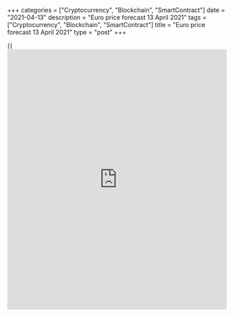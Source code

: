 +++
categories = ["Cryptocurrency", "Blockchain", "SmartContract"]
date = "2021-04-13"
description = "Euro price forecast 13 April 2021"
tags = ["Cryptocurrency", "Blockchain", "SmartContract"]
title = "Euro price forecast 13 April 2021"
type = "post"
+++

{{<iframe id="large-banner" src="https://www.bounty.group/#slide=18.0" width="100%" height="600" scrolling="no" style="border: 0px solid rgb(216, 221, 230); border-radius: 3px;">}}

2021-04-13

2021-04-13

Will euro lose the grounds? Forecast as of 13.04.2021Dmitri Demidenko

Life is not easy for those who live at the expense of others. There
comes the moment when one needs to choose which side to take, otherwise,
they can lose everything. How will the escalation of the US-China
conflict over Taiwan affect the [EURUSD][1]? Let us discuss the Forex
outlook and make up a trading plan.

## Weekly euro fundamental forecast

In 2020, the export-led euro area was going to find support from China,
which had surprisingly escaped a large-scale pandemic. In 2021, Europe
counted on the US economy, supported by massive fiscal stimulus. But
what if there is a conflict between the two countries? The euro area
could lose support from both of them.

As the events of 2018-2019 showed, a trade war between the world's
largest economies is not the [best time](https://www.fixpro.org/post/forex-best-time-to-trade/) for the euro. In 2021, the
conflict flares up over Taiwan. China regards Taiwan as a breakaway
province which it has vowed to retake, by force if necessary. The United
States intends to defend the independence of Taipei in every possible
way. At the same time, Washington behaves rather strangely: it
strengthens economic ties with Taiwan but threatens to label it as a
currency manipulator, which leads to a weakening of the Taiwan dollar.
Nonetheless, China, according to Bloomberg's source familiar with the
matter, will avoid receiving a black mark from Janet Yellen, which will
strengthen the yuan and support the [EURUSD][1].

### Dynamics of yuan and euro

 _Source_ _: Trading Economics_

Geopolitical conflicts escalation usually leads to greenback
strengthening as the demand for safe-haven assets increases. The demand
for US Treasury bonds also grows.

In the first six months of this fiscal year, the US budget deficit
reached $ 1.7 trillion, twice as much as in the same period a year
earlier. The US desperately needs money, especially as Republicans
oppose Joe Biden's plan to fund a new fiscal stimulus package by raising
corporate taxes. Thus, it is beneficial for the USA to maintain a high
degree of geopolitical tensions in Asia, the Middle East, and in
relations with Russia, as foreign [investor](https://www.fintechee.com/tutorial-for-forex-trading/investor-mode/)s will be encouraged to buy
Treasuries. The US Treasury department managed to profitably place 3,
10, and 30-year securities at auctions at the beginning of the week
ending April 16.

Expectations of an increase in the bonds supply in the secondary market
and concerns about the US inflation surge contributed to the Treasury
yields rally resumption. Therefore, the stock indexes were pressed down,
discouraging the [EURUSD][1] bulls. According to the research by the
Federal Reserve Bank of New York, inflation expectations among consumers
for the next year are 3.2%; in 3 years, the expected inflation should
reach 3.1%, which is the highest level since March 2014 and does not fit
with the Fed's opinion on the temporary CPI acceleration. About 45% of
respondents believe that inflation will exceed 4%.

### Dynamics of inflation expectations

 _Source_ _: Bloomberg_

Rising commodity prices, supply chain disruptions, huge deferred demand,
and high inflationary expectations are powerful drivers for CPI growth.
Bloomberg experts suggest that the US inflation rate should increase
from 1.7% to 2.4% in March, which seems to be just the beginning.

### Weekly [EURUSD][1] trading plan

The Forex outlook depends on the dollar pairs' reaction to the release
of the US inflation data. If the CPI is higher than the consensus
forecast, the Treasury yields rally is likely to continue. This scenario
suggests the [EURUSD][1] should go down below the supports at 1.187 and
1.185, which could send the pair to 1.18 and 1.176. Conversely, a weak
reading of the US inflation will suggest that the euro could return to a
level above $1.193.



## Price chart of EURUSD in real time mode

The content of this article reflects the author’s opinion and does not
necessarily reflect the official position of LiteForex. The material
published on this page is provided for informational purposes only and
should not be considered as the provision of investment advice for the
purposes of Directive 2004/39/EC.

Rate this article:

{{value}}

( {{count}} {{title}} )

   1. my.liteforex.com/trading/chart?symbol=EURUSD&returnUrl=true